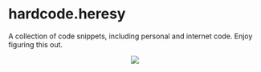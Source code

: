 # hardcode.heresy

A collection of code snippets, including personal and internet code. Enjoy figuring this out.

<p align="center">
  <img src="https://c.tenor.com/IErQHBRt6GIAAAAM/leonardo-dicaprio.gif" />
</p>
